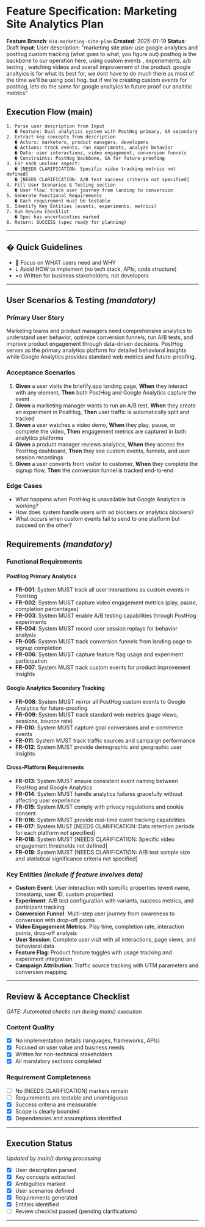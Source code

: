 # Feature Specification: Marketing Site Analytics Plan

**Feature Branch**: `014-marketing-site-plan`
**Created**: 2025-01-19
**Status**: Draft
**Input**: User description: "marketing site plan: use google analytics and posthog custom tracking (what goes to what, you figure out) posthog is the backbone to our operation here, using custom events , experiements, a/b testing , watching videos and overall improvement of the product. google analtyics is for what its best for, we dont have to do much there as most of the time we'll be using post hog. but if we're creating custom events for posthog, lets do the same for google analtyics to future proof our analtitic metrics"

## Execution Flow (main)
```
1. Parse user description from Input
   � Feature: Dual analytics system with PostHog primary, GA secondary
2. Extract key concepts from description
   � Actors: marketers, product managers, developers
   � Actions: track events, run experiments, analyze behavior
   � Data: user interactions, video engagement, conversion funnels
   � Constraints: PostHog backbone, GA for future-proofing
3. For each unclear aspect:
   � [NEEDS CLARIFICATION: Specific video tracking metrics not defined]
   � [NEEDS CLARIFICATION: A/B test success criteria not specified]
4. Fill User Scenarios & Testing section
   � User flow: track user journey from landing to conversion
5. Generate Functional Requirements
   � Each requirement must be testable
6. Identify Key Entities (events, experiments, metrics)
7. Run Review Checklist
   � Spec has uncertainties marked
8. Return: SUCCESS (spec ready for planning)
```

---

## � Quick Guidelines
-  Focus on WHAT users need and WHY
- L Avoid HOW to implement (no tech stack, APIs, code structure)
- =e Written for business stakeholders, not developers

---

## User Scenarios & Testing *(mandatory)*

### Primary User Story
Marketing teams and product managers need comprehensive analytics to understand user behavior, optimize conversion funnels, run A/B tests, and improve product engagement through data-driven decisions. PostHog serves as the primary analytics platform for detailed behavioral insights while Google Analytics provides standard web metrics and future-proofing.

### Acceptance Scenarios
1. **Given** a user visits the briefify.app landing page, **When** they interact with any element, **Then** both PostHog and Google Analytics capture the event
2. **Given** a marketing manager wants to run an A/B test, **When** they create an experiment in PostHog, **Then** user traffic is automatically split and tracked
3. **Given** a user watches a video demo, **When** they play, pause, or complete the video, **Then** engagement metrics are captured in both analytics platforms
4. **Given** a product manager reviews analytics, **When** they access the PostHog dashboard, **Then** they see custom events, funnels, and user session recordings
5. **Given** a user converts from visitor to customer, **When** they complete the signup flow, **Then** the conversion funnel is tracked end-to-end

### Edge Cases
- What happens when PostHog is unavailable but Google Analytics is working?
- How does system handle users with ad blockers or analytics blockers?
- What occurs when custom events fail to send to one platform but succeed on the other?

## Requirements *(mandatory)*

### Functional Requirements

#### PostHog Primary Analytics
- **FR-001**: System MUST track all user interactions as custom events in PostHog
- **FR-002**: System MUST capture video engagement metrics (play, pause, completion percentages)
- **FR-003**: System MUST enable A/B testing capabilities through PostHog experiments
- **FR-004**: System MUST record user session replays for behavior analysis
- **FR-005**: System MUST track conversion funnels from landing page to signup completion
- **FR-006**: System MUST capture feature flag usage and experiment participation
- **FR-007**: System MUST track custom events for product improvement insights

#### Google Analytics Secondary Tracking
- **FR-008**: System MUST mirror all PostHog custom events to Google Analytics for future-proofing
- **FR-009**: System MUST track standard web metrics (page views, sessions, bounce rate)
- **FR-010**: System MUST capture goal conversions and e-commerce events
- **FR-011**: System MUST track traffic sources and campaign performance
- **FR-012**: System MUST provide demographic and geographic user insights

#### Cross-Platform Requirements
- **FR-013**: System MUST ensure consistent event naming between PostHog and Google Analytics
- **FR-014**: System MUST handle analytics failures gracefully without affecting user experience
- **FR-015**: System MUST comply with privacy regulations and cookie consent
- **FR-016**: System MUST provide real-time event tracking capabilities
- **FR-017**: System MUST [NEEDS CLARIFICATION: Data retention periods for each platform not specified]
- **FR-018**: System MUST [NEEDS CLARIFICATION: Specific video engagement thresholds not defined]
- **FR-019**: System MUST [NEEDS CLARIFICATION: A/B test sample size and statistical significance criteria not specified]

### Key Entities *(include if feature involves data)*
- **Custom Event**: User interaction with specific properties (event name, timestamp, user ID, custom properties)
- **Experiment**: A/B test configuration with variants, success metrics, and participant tracking
- **Conversion Funnel**: Multi-step user journey from awareness to conversion with drop-off points
- **Video Engagement Metrics**: Play time, completion rate, interaction points, drop-off analysis
- **User Session**: Complete user visit with all interactions, page views, and behavioral data
- **Feature Flag**: Product feature toggles with usage tracking and experiment integration
- **Campaign Attribution**: Traffic source tracking with UTM parameters and conversion mapping

---

## Review & Acceptance Checklist
*GATE: Automated checks run during main() execution*

### Content Quality
- [x] No implementation details (languages, frameworks, APIs)
- [x] Focused on user value and business needs
- [x] Written for non-technical stakeholders
- [x] All mandatory sections completed

### Requirement Completeness
- [ ] No [NEEDS CLARIFICATION] markers remain
- [ ] Requirements are testable and unambiguous
- [x] Success criteria are measurable
- [x] Scope is clearly bounded
- [x] Dependencies and assumptions identified

---

## Execution Status
*Updated by main() during processing*

- [x] User description parsed
- [x] Key concepts extracted
- [x] Ambiguities marked
- [x] User scenarios defined
- [x] Requirements generated
- [x] Entities identified
- [ ] Review checklist passed (pending clarifications)

---